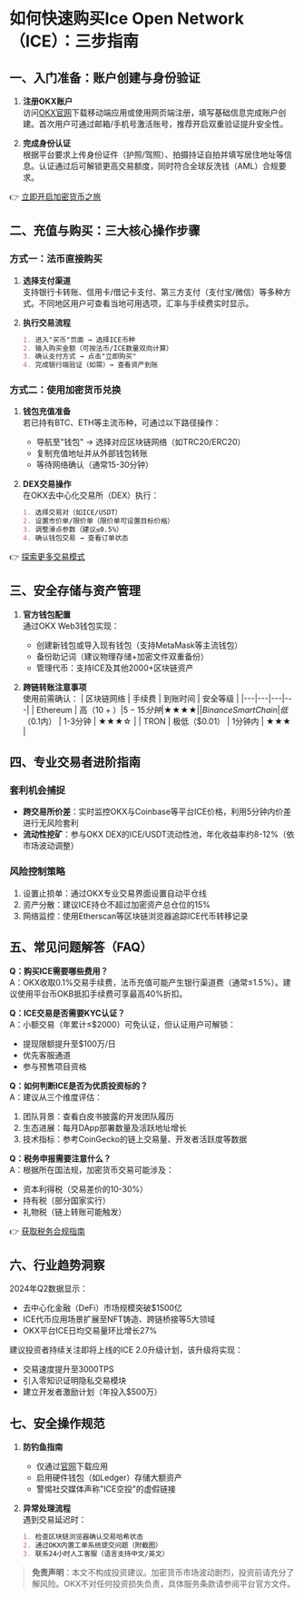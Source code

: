 # 如何快速购买Ice Open Network（ICE）：三步指南

## 一、入门准备：账户创建与身份验证
1. **注册OKX账户**  
   访问[OKX官网](https://bit.ly/okx_welcome)下载移动端应用或使用网页端注册，填写基础信息完成账户创建。首次用户可通过邮箱/手机号激活账号，推荐开启双重验证提升安全性。

2. **完成身份认证**  
   根据平台要求上传身份证件（护照/驾照）、拍摄持证自拍并填写居住地址等信息。认证通过后可解锁更高交易额度，同时符合全球反洗钱（AML）合规要求。

👉 [立即开启加密货币之旅](https://bit.ly/okx_welcome)  

## 二、充值与购买：三大核心操作步骤
### 方式一：法币直接购买
1. **选择支付渠道**  
   支持银行卡转账、信用卡/借记卡支付、第三方支付（支付宝/微信）等多种方式。不同地区用户可查看当地可用选项，汇率与手续费实时显示。

2. **执行交易流程**  
   ```markdown
   1. 进入"买币"页面 → 选择ICE币种  
   2. 输入购买金额（可按法币/ICE数量双向计算）  
   3. 确认支付方式 → 点击"立即购买"  
   4. 完成银行端验证（如需）→ 查看资产到账
   ```

### 方式二：使用加密货币兑换
1. **钱包充值准备**  
   若已持有BTC、ETH等主流币种，可通过以下路径操作：
   - 导航至"钱包" → 选择对应区块链网络（如TRC20/ERC20）  
   - 复制充值地址并从外部钱包转账  
   - 等待网络确认（通常15-30分钟）

2. **DEX交易操作**  
   在OKX去中心化交易所（DEX）执行：
   ```markdown
   1. 选择交易对（如ICE/USDT）  
   2. 设置市价单/限价单（限价单可设置目标价格）  
   3. 调整滑点参数（建议≤0.5%）  
   4. 确认钱包交易 → 查看订单状态
   ```

👉 [探索更多交易模式](https://bit.ly/okx_welcome)  

## 三、安全存储与资产管理
1. **官方钱包配置**  
   通过OKX Web3钱包实现：
   - 创建新钱包或导入现有钱包（支持MetaMask等主流钱包）  
   - 备份助记词（建议物理存储+加密文件双重备份）  
   - 管理代币：支持ICE及其他2000+区块链资产

2. **跨链转账注意事项**  
   使用前需确认：
   | 区块链网络 | 手续费 | 到账时间 | 安全等级 |
   |---|---|---|---|
   | Ethereum | 高（$10+） | 5-15分钟 | ★★★★ |
   | Binance Smart Chain | 低（$0.1内） | 1-3分钟 | ★★★☆ |
   | TRON | 极低（$0.01） | 1分钟内 | ★★★ |

## 四、专业交易者进阶指南
### 套利机会捕捉
- **跨交易所价差**：实时监控OKX与Coinbase等平台ICE价格，利用5分钟内价差进行无风险套利
- **流动性挖矿**：参与OKX DEX的ICE/USDT流动性池，年化收益率约8-12%（依市场波动调整）

### 风险控制策略
1. 设置止损单：通过OKX专业交易界面设置自动平仓线
2. 资产分散：建议ICE持仓不超过加密资产总仓位的15%
3. 网络监控：使用Etherscan等区块链浏览器追踪ICE代币转移记录

## 五、常见问题解答（FAQ）
**Q：购买ICE需要哪些费用？**  
A：OKX收取0.1%交易手续费，法币充值可能产生银行渠道费（通常≤1.5%）。建议使用平台币OKB抵扣手续费可享最高40%折扣。

**Q：ICE交易是否需要KYC认证？**  
A：小额交易（年累计≤$2000）可免认证，但认证用户可解锁：
- 提现限额提升至$100万/日
- 优先客服通道
- 参与预售项目资格

**Q：如何判断ICE是否为优质投资标的？**  
A：建议从三个维度评估：
1. 团队背景：查看白皮书披露的开发团队履历
2. 生态进展：每月DApp部署数量及活跃地址增长
3. 技术指标：参考CoinGecko的链上交易量、开发者活跃度等数据

**Q：税务申报需要注意什么？**  
A：根据所在国法规，加密货币交易可能涉及：
- 资本利得税（交易差价的10-30%）
- 持有税（部分国家实行）
- 礼物税（链上转账可能触发）

👉 [获取税务合规指南](https://bit.ly/okx_welcome)  

## 六、行业趋势洞察
2024年Q2数据显示：
- 去中心化金融（DeFi）市场规模突破$1500亿
- ICE代币应用场景扩展至NFT铸造、跨链桥接等5大领域
- OKX平台ICE日均交易量环比增长27%

建议投资者持续关注即将上线的ICE 2.0升级计划，该升级将实现：
- 交易速度提升至3000TPS
- 引入零知识证明隐私交易模块
- 建立开发者激励计划（年投入$500万）

## 七、安全操作规范
1. **防钓鱼指南**  
   - 仅通过[官网](https://bit.ly/okx_welcome)下载应用
   - 启用硬件钱包（如Ledger）存储大额资产
   - 警惕社交媒体声称"ICE空投"的虚假链接

2. **异常处理流程**  
   遇到交易延迟时：
   ```markdown
   1. 检查区块链浏览器确认交易哈希状态  
   2. 通过OKX内置工单系统提交问题（附截图）  
   3. 联系24小时人工客服（语言支持中文/英文）
   ```

> **免责声明**：本文不构成投资建议。加密货币市场波动剧烈，投资前请充分了解风险。OKX不对任何投资损失负责，具体服务条款请参阅平台官方文件。